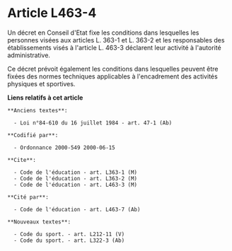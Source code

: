 # Article L463-4

Un décret en Conseil d'Etat fixe les conditions dans lesquelles les personnes visées aux articles L. 363-1 et L. 363-2 et les
responsables des établissements visés à l'article L. 463-3 déclarent leur activité à l'autorité administrative.

Ce décret prévoit également les conditions dans lesquelles peuvent être fixées des normes techniques applicables à
l'encadrement des activités physiques et sportives.

**Liens relatifs à cet article**

	**Anciens textes**:

	  - Loi n°84-610 du 16 juillet 1984 - art. 47-1 (Ab)

	**Codifié par**:

	  - Ordonnance 2000-549 2000-06-15

	**Cite**:

	  - Code de l'éducation - art. L363-1 (M)
	  - Code de l'éducation - art. L363-2 (M)
	  - Code de l'éducation - art. L463-3 (M)

	**Cité par**:

	  - Code de l'éducation - art. L463-7 (Ab)

	**Nouveaux textes**:

	  - Code du sport. - art. L212-11 (V)
	  - Code du sport. - art. L322-3 (Ab)
